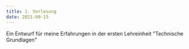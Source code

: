 ```yaml
---
title: 1. Vorlesung
date: 2021-09-15
---
```


Ein Entwurf für meine Erfahrungen in der ersten Lehreinheit "Technische Grundlagen"
